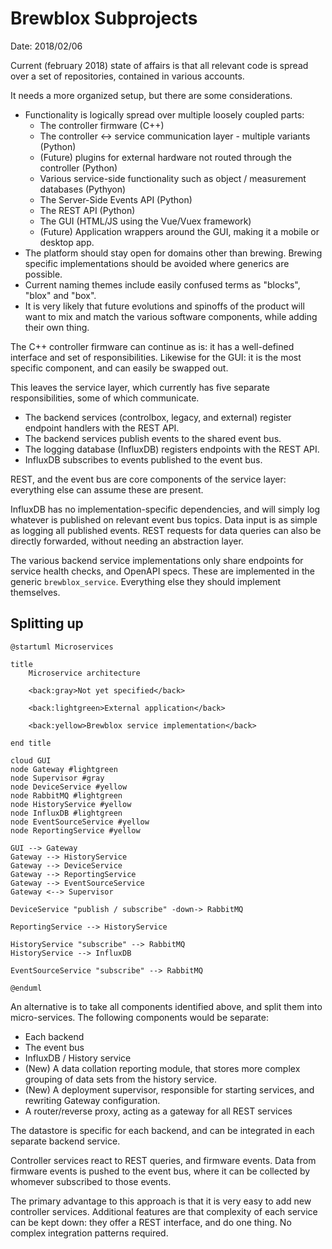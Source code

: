 # Brewblox Subprojects

Date: 2018/02/06

Current (february 2018) state of affairs is that all relevant code is spread over a set of repositories, contained in various accounts.

It needs a more organized setup, but there are some considerations.

* Functionality is logically spread over multiple loosely coupled parts:
  * The controller firmware (C++)
  * The controller <-> service communication layer - multiple variants (Python)
  * (Future) plugins for external hardware not routed through the controller (Python)
  * Various service-side functionality such as object / measurement databases (Pythyon)
  * The Server-Side Events API (Python)
  * The REST API (Python)
  * The GUI (HTML/JS using the Vue/Vuex framework)
  * (Future) Application wrappers around the GUI, making it a mobile or desktop app.
* The platform should stay open for domains other than brewing. Brewing specific implementations should be avoided where generics are possible.
* Current naming themes include easily confused terms as "blocks", "blox" and "box".
* It is very likely that future evolutions and spinoffs of the product will want to mix and match the various software components, while adding their own thing.

The C++ controller firmware can continue as is: it has a well-defined interface and set of responsibilities.
Likewise for the GUI: it is the most specific component, and can easily be swapped out.

This leaves the service layer, which currently has five separate responsibilities, some of which communicate.

* The backend services (controlbox, legacy, and external) register endpoint handlers with the REST API.
* The backend services publish events to the shared event bus.
* The logging database (InfluxDB) registers endpoints with the REST API.
* InfluxDB subscribes to events published to the event bus.

REST, and the event bus are core components of the service layer: everything else can assume these are present.

InfluxDB has no implementation-specific dependencies, and will simply log whatever is published on relevant event bus topics. Data input is as simple as logging all published events. REST requests for data queries can also be directly forwarded, without needing an abstraction layer.

The various backend service implementations only share endpoints for service health checks, and OpenAPI specs. These are implemented in the generic `brewblox_service`. Everything else they should implement themselves.

## Splitting up

```plantuml
@startuml Microservices

title
    Microservice architecture

    <back:gray>Not yet specified</back>

    <back:lightgreen>External application</back>

    <back:yellow>Brewblox service implementation</back>

end title

cloud GUI
node Gateway #lightgreen
node Supervisor #gray
node DeviceService #yellow
node RabbitMQ #lightgreen
node HistoryService #yellow
node InfluxDB #lightgreen
node EventSourceService #yellow
node ReportingService #yellow

GUI --> Gateway
Gateway --> HistoryService
Gateway --> DeviceService
Gateway --> ReportingService
Gateway --> EventSourceService
Gateway <--> Supervisor

DeviceService "publish / subscribe" -down-> RabbitMQ

ReportingService --> HistoryService

HistoryService "subscribe" --> RabbitMQ
HistoryService --> InfluxDB

EventSourceService "subscribe" --> RabbitMQ

@enduml
```

An alternative is to take all components identified above, and split them into micro-services.
The following components would be separate:

* Each backend
* The event bus
* InfluxDB / History service
* (New) A data collation reporting module, that stores more complex grouping of data sets from the history service.
* (New) A deployment supervisor, responsible for starting services, and rewriting Gateway configuration.
* A router/reverse proxy, acting as a gateway for all REST services

The datastore is specific for each backend, and can be integrated in each separate backend service.

Controller services react to REST queries, and firmware events. Data from firmware events is pushed to the event bus, where it can be collected by whomever subscribed to those events.

The primary advantage to this approach is that it is very easy to add new controller services. Additional features are that complexity of each service can be kept down: they offer a REST interface, and do one thing. No complex integration patterns required.
